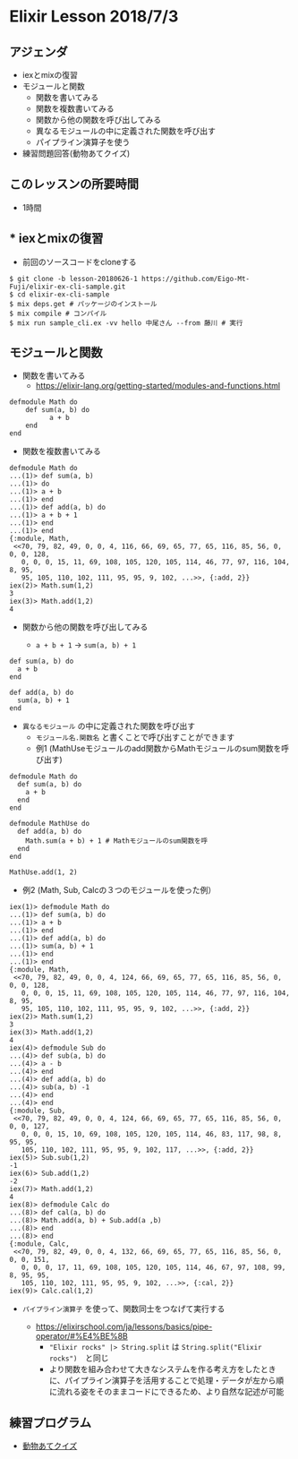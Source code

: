 # Elixir Lesson 2018/7/3

## アジェンダ

* iexとmixの復習
* モジュールと関数
  * 関数を書いてみる
  * 関数を複数書いてみる
  * 関数から他の関数を呼び出してみる
  * 異なるモジュールの中に定義された関数を呼び出す
  * パイプライン演算子を使う
* 練習問題回答(動物あてクイズ)

## このレッスンの所要時間

* 1時間

## * iexとmixの復習

* 前回のソースコードをcloneする

```
$ git clone -b lesson-20180626-1 https://github.com/Eigo-Mt-Fuji/elixir-ex-cli-sample.git
$ cd elixir-ex-cli-sample
$ mix deps.get # パッケージのインストール
$ mix compile # コンパイル
$ mix run sample_cli.ex -vv hello 中尾さん --from 藤川 # 実行
```

## モジュールと関数

* 関数を書いてみる
   * https://elixir-lang.org/getting-started/modules-and-functions.html

```
defmodule Math do
    def sum(a, b) do
          a + b
    end
end
```

* 関数を複数書いてみる

```
defmodule Math do
...(1)> def sum(a, b)
...(1)> do
...(1)> a + b
...(1)> end
...(1)> def add(a, b) do
...(1)> a + b + 1
...(1)> end
...(1)> end
{:module, Math,
 <<70, 79, 82, 49, 0, 0, 4, 116, 66, 69, 65, 77, 65, 116, 85, 56, 0, 0, 0, 128,
   0, 0, 0, 15, 11, 69, 108, 105, 120, 105, 114, 46, 77, 97, 116, 104, 8, 95,
   95, 105, 110, 102, 111, 95, 95, 9, 102, ...>>, {:add, 2}}
iex(2)> Math.sum(1,2)
3
iex(3)> Math.add(1,2)
4
```


* 関数から他の関数を呼び出してみる

   * `a + b + 1` -> `sum(a, b) + 1`

```
def sum(a, b) do
  a + b
end

def add(a, b) do
  sum(a, b) + 1
end
```

* `異なるモジュール` の中に定義された関数を呼び出す
  *  `モジュール名.関数名` と書くことで呼び出すことができます
  * 例1 (MathUseモジュールのadd関数からMathモジュールのsum関数を呼び出す)

```
defmodule Math do
  def sum(a, b) do
    a + b
  end
end

defmodule MathUse do
  def add(a, b) do
    Math.sum(a + b) + 1 # Mathモジュールのsum関数を呼
  end
end

MathUse.add(1, 2)
```

  * 例2 (Math, Sub, Calcの３つのモジュールを使った例）

```
iex(1)> defmodule Math do
...(1)> def sum(a, b) do
...(1)> a + b
...(1)> end
...(1)> def add(a, b) do
...(1)> sum(a, b) + 1
...(1)> end
...(1)> end
{:module, Math,
 <<70, 79, 82, 49, 0, 0, 4, 124, 66, 69, 65, 77, 65, 116, 85, 56, 0, 0, 0, 128,
   0, 0, 0, 15, 11, 69, 108, 105, 120, 105, 114, 46, 77, 97, 116, 104, 8, 95,
   95, 105, 110, 102, 111, 95, 95, 9, 102, ...>>, {:add, 2}}
iex(2)> Math.sum(1,2)
3
iex(3)> Math.add(1,2)
4
iex(4)> defmodule Sub do      
...(4)> def sub(a, b) do
...(4)> a - b
...(4)> end
...(4)> def add(a, b) do
...(4)> sub(a, b) -1
...(4)> end
...(4)> end
{:module, Sub,
 <<70, 79, 82, 49, 0, 0, 4, 124, 66, 69, 65, 77, 65, 116, 85, 56, 0, 0, 0, 127,
   0, 0, 0, 15, 10, 69, 108, 105, 120, 105, 114, 46, 83, 117, 98, 8, 95, 95,
   105, 110, 102, 111, 95, 95, 9, 102, 117, ...>>, {:add, 2}}
iex(5)> Sub.sub(1,2)
-1
iex(6)> Sub.add(1,2)
-2
iex(7)> Math.add(1,2)
4
iex(8)> defmodule Calc do
...(8)> def cal(a, b) do
...(8)> Math.add(a, b) + Sub.add(a ,b)
...(8)> end
...(8)> end
{:module, Calc,
 <<70, 79, 82, 49, 0, 0, 4, 132, 66, 69, 65, 77, 65, 116, 85, 56, 0, 0, 0, 151,
   0, 0, 0, 17, 11, 69, 108, 105, 120, 105, 114, 46, 67, 97, 108, 99, 8, 95, 95,
   105, 110, 102, 111, 95, 95, 9, 102, ...>>, {:cal, 2}}
iex(9)> Calc.cal(1,2)
```

* `パイプライン演算子` を使って、関数同士をつなげて実行する

  * https://elixirschool.com/ja/lessons/basics/pipe-operator/#%E4%BE%8B
    * `"Elixir rocks" |> String.split` は `String.split("Elixir rocks")`　と同じ
    * より関数を組み合わせて大きなシステムを作る考え方をしたときに、パイプライン演算子を活用することで処理・データが左から順に流れる姿をそのままコードにできるため、より自然な記述が可能

## 練習プログラム
* [動物あてクイズ](https://github.com/Eigo-Mt-Fuji/elixir-ex-cli-sample/tree/lesson-20180703-1#iex-%E5%8B%95%E7%89%A9%E3%81%82%E3%81%A6%E3%82%AF%E3%82%A4%E3%82%BA)
